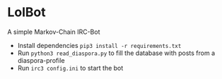 # LolBot
A simple Markov-Chain IRC-Bot

* Install dependencies `pip3 install -r requirements.txt`
* Run `python3 read_diaspora.py` to fill the database with posts from a diaspora-profile
* Run `irc3 config.ini` to start the bot
